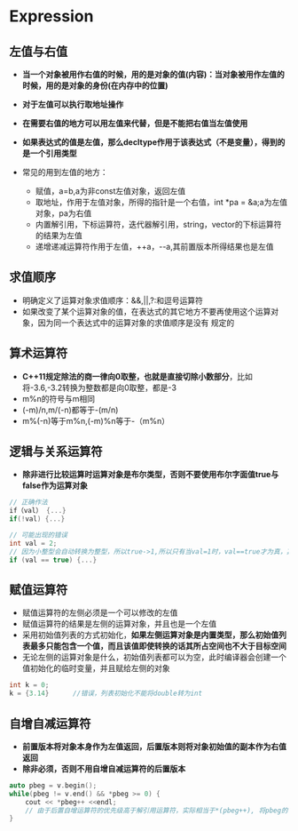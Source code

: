 # Expression

## 左值与右值

- **当一个对象被用作右值的时候，用的是对象的值(内容)：当对象被用作左值的时候，用的是对象的身份(在内存中的位置)**
- **对于左值可以执行取地址操作**
- **在需要右值的地方可以用左值来代替，但是不能把右值当左值使用**
- **如果表达式的值是左值，那么decltype作用于该表达式（不是变量），得到的是一个引用类型**

- 常见的用到左值的地方：
    - 赋值，a=b,a为非const左值对象，返回左值
    - 取地址，作用于左值对象，所得的指针是一个右值，int *pa = &a;a为左值对象，pa为右值
    - 内置解引用，下标运算符，迭代器解引用，string，vector的下标运算符的结果为左值
    - 递增递减运算符作用于左值，++a，--a,其前置版本所得结果也是左值
    
## 求值顺序
- 明确定义了运算对象求值顺序：&&,||,?:和逗号运算符
- 如果改变了某个运算对象的值，在表达式的其它地方不要再使用这个运算对象，因为同一个表达式中的运算对象的求值顺序是没有
 规定的
 
 
## 算术运算符

- **C++11规定除法的商一律向0取整，也就是直接切除小数部分**，比如将-3.6,-3.2转换为整数都是向0取整，都是-3
- m%n的符号与m相同
- (-m)/n,m/(-n)都等于-(m/n)
- m%(-n)等于m%n,(-m)%n等于-（m%n）

## 逻辑与关系运算符

- **除非进行比较运算时运算对象是布尔类型，否则不要使用布尔字面值true与false作为运算对象**

```c++
// 正确作法
if（val） {...}
if(!val) {...}

// 可能出现的错误
int val = 2;
// 因为小整型会自动转换为整型，所以true->1,所以只有当val=1时，val==true才为真，其它都是假
if (val == true) {...}
```

## 赋值运算符

- 赋值运算符的左侧必须是一个可以修改的左值
- 赋值运算符的结果是左侧的运算对象，并且也是一个左值
- 采用初始值列表的方式初始化，**如果左侧运算对象是内置类型，那么初始值列表最多只能包含一个值，而且该值即使转换的话其所占空间也不大于目标空间**
- 无论左侧的运算对象是什么，初始值列表都可以为空，此时编译器会创建一个值初始化的临时变量，并且赋给左侧的对象
 
 ```c++
 int k = 0;
 k = {3.14}      //错误，列表初始化不能将double转为int
 ```
 
## 自增自减运算符

- **前置版本将对象本身作为左值返回，后置版本则将对象初始值的副本作为右值返回**
- **除非必须，否则不用自增自减运算符的后置版本**

```c++
auto pbeg = v.begin();
while(pbeg != v.end() && *pbeg >= 0) {
    cout << *pbeg++ <<endl;
    // 由于后置自增运算符的优先级高于解引用运算符，实际相当于*(pbeg++), 将pbeg的值加1，并且返回运算前对象值的副本
}
```












